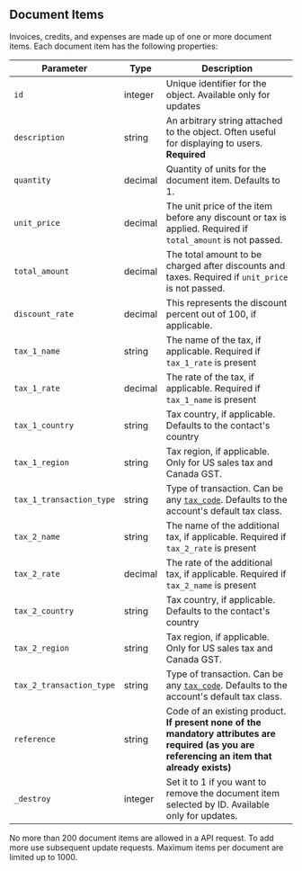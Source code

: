 ## Document Items

Invoices, credits, and expenses are made up of one or more document items. Each document item has the following properties:

Parameter                 | Type      | Description
--------------------------|-----------|--------------------------------------------------------------------------------
`id`                      | integer   | Unique identifier for the object. Available only for updates
`description`             | string    | An arbitrary string attached to the object. Often useful for displaying to users. **Required**
`quantity`                | decimal   | Quantity of units for the document item. Defaults to 1.
`unit_price`              | decimal   | The unit price of the item before any discount or tax is applied. Required if `total_amount` is not passed.
`total_amount`            | decimal   | The total amount to be charged after discounts and taxes. Required if `unit_price` is not passed.
`discount_rate`           | decimal   | This represents the discount percent out of 100, if applicable.
`tax_1_name`              | string    | The name of the tax, if applicable. Required if `tax_1_rate` is present
`tax_1_rate`              | decimal   | The rate of the tax, if applicable. Required if `tax_1_name` is present
`tax_1_country`           | string    | Tax country, if applicable. Defaults to the contact's country
`tax_1_region`            | string    | Tax region, if applicable. Only for US sales tax and Canada GST.
`tax_1_transaction_type`  | string    | Type of transaction. Can be any [`tax_code`](/#list-all-tax-codes). Defaults to the account's default tax class.
`tax_2_name`              | string    | The name of the additional tax, if applicable. Required if `tax_2_rate` is present
`tax_2_rate`              | decimal   | The rate of the additional tax, if applicable. Required if `tax_2_name` is present
`tax_2_country`           | string    | Tax country, if applicable. Defaults to the contact's country
`tax_2_region`            | string    | Tax region, if applicable. Only for US sales tax and Canada GST.
`tax_2_transaction_type`  | string    | Type of transaction. Can be any [`tax_code`](/#list-all-tax-codes). Defaults to the account's default tax class.
`reference`               | string    | Code of an existing product. **If present none of the mandatory attributes are required (as you are referencing an item that already exists)**
`_destroy`                | integer   | Set it to 1 if you want to remove the document item selected by ID. Available only for updates.

<aside class="notice">
  No more than 200 document items are allowed in a API request. To add more use subsequent update requests. Maximum items per document are limited up to 1000.
</aside>